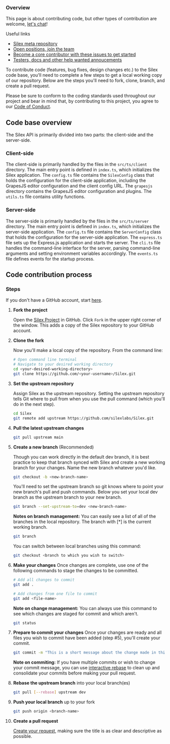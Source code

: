 ### Overview

This page is about contributing code, but other types of contribution are welcome, [let's chat](https://github.com/silexlabs/Silex/discussions)!

Useful links

* [Silex meta repository](https://github.com/silexlabs/silex-meta)
* [Open positions, join the team](https://github.com/silexlabs/Silex/issues?q=is%3Aissue+is%3Aopen+label%3A%22open+position%22)
* [Become a core contributor with these issues to get started](https://github.com/silexlabs/Silex/issues?q=is%3Aopen+is%3Aissue+label%3A%22good+first+issue%22)
* [Testers, docs and other help wanted annoucements](https://github.com/silexlabs/Silex/issues?q=is%3Aopen+is%3Aissue+label%3A%22help+wanted%22)

To contribute code (features, bug fixes, design changes etc.) to the Silex code base, you'll need to complete a few steps to get a local working copy of our repository. Below are the steps you'll need to fork, clone, branch, and create a pull request.

Please be sure to conform to the coding standards used throughout our project and bear in mind that, by contributing to this project, you agree to our [Code of Conduct](https://github.com/silexlabs/Silex/wiki/Silex-Code-of-Conduct).

## Code base overview

The Silex API is primarily divided into two parts: the client-side and the server-side.

### Client-side

The client-side is primarily handled by the files in the `src/ts/client` directory. The main entry point is defined in `index.ts`, which initializes the Silex application. The `config.ts` file contains the `SilexConfig` class that holds the configuration for the client-side application, including the GrapesJS editor configuration and the client config URL. The `grapesjs` directory contains the GrapesJS editor configuration and plugins. The `utils.ts` file contains utility functions.

### Server-side

The server-side is primarily handled by the files in the `src/ts/server` directory. The main entry point is defined in `index.ts`, which initializes the server-side application. The `config.ts` file contains the `ServerConfig` class that holds the configuration for the server-side application. The `express.ts` file sets up the Express.js application and starts the server. The `cli.ts` file handles the command-line interface for the server, parsing command-line arguments and setting environment variables accordingly. The `events.ts` file defines events for the startup process.

## Code contribution process

### Steps

   If you don't have a GitHub account, start [here](https://github.com/join).

1. **Fork the project**

	 Open the [Silex Project](https://github.com/silexlabs/Silex/) in GitHub. Click `Fork` in the upper right corner of the window. This adds a copy of the Silex repository to your GitHub account.

2. **Clone the fork**

   Now you'll make a local copy of the repository. From the command line:

   ```bash
   # Open command line terminal
   # Navigate to your desired working directory
   cd <your-desired-working-directory>
   git clone https://github.com/<your-username>/Silex.git
    ```

3. **Set the upstream repository**

   Assign Silex as the upstream repository. Setting the upstream repository tells Git where to pull from when you use the pull command (which you'll do in the next step).

	 ```bash
	 cd Silex
	 git remote add upstream https://github.com/silexlabs/Silex.git
	 ```

4. **Pull the latest upstream changes**

   ```bash
   git pull upstream main
   ```

5. **Create a new branch** (Recommended)

	 Though you can work directly in the default dev branch, it is best practice to keep that branch synced with Silex and create a new working branch for your changes. Name the new branch whatever you'd like.

   ```bash
   git checkout -b <new-branch-name>
   ```

    You'll need to set the upstream branch so git knows where to point your new branch's pull and push commands. Below you set your local dev branch as the upstream branch to your new branch.

   ```bash
   git branch --set-upstream-to=dev <new-branch-name>
   ```

   **Notes on branch management:**
   You can easily see a list of all of the branches in the local repository. The branch with [*] is the current working branch.

   ```bash
   git branch
   ```
   You can switch between local branches using this command:

   ```bash
   git checkout <branch to which you wish to switch>
   ```

6. **Make your changes**
   Once changes are complete, use one of the following commands to stage the changes to be committed.

   ```bash
   # Add all changes to commit
   git add .

   # Add changes from one file to commit
   git add <file-name>
   ```

   **Note on change management:**
   You can always use this command to see which changes are staged for commit and which aren't.

   ```bash
   git status
   ```

7. **Prepare to commit your changes**
   Once your changes are ready and all files you wish to commit have been added (step #5), you'll create your commit.

   ```bash
   git commit -m "This is a short message about the change made in this commit"
   ```

   **Note on commiting:** If you have multiple commits or wish to change your commit message, you can use [interactive rebase](https://help.github.com/articles/about-git-rebase) to clean up and consolidate your commits before making your pull request.

8. **Rebase the upstream branch** into your local branch(es)

   ```bash
   git pull [--rebase] upstream dev
   ```

9. **Push your local branch** up to your fork

   ```bash
   git push origin <branch-name>
   ```

10. **Create a pull request**

	 [Create your request](https://help.github.com/articles/creating-a-pull-request/), making sure the title is as clear and descriptive as possible.

